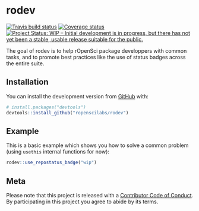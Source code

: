# rodev

[![Travis build status](https://travis-ci.org/ropenscilabs/rodev.svg?branch=master)](https://travis-ci.org/ropenscilabs/rodev) [![Coverage status](https://codecov.io/gh/ropenscilabs/rodev/branch/master/graph/badge.svg)](https://codecov.io/github/ropenscilabs/rodev?branch=master) [![Project Status: WIP – Initial development is in progress, but there has not yet been a stable, usable release suitable for the public.](http://www.repostatus.org/badges/latest/wip.svg)](http://www.repostatus.org/#wip)


The goal of rodev is to help rOpenSci package developpers with common tasks, and to promote best practices like the use of status badges across the entire suite.

## Installation

You can install the development version from [GitHub](https://github.com/) with:

``` r
# install.packages("devtools")
devtools::install_github("ropenscilabs/rodev")
```
## Example

This is a basic example which shows you how to solve a common problem (using `usethis` internal functions for now):

``` r
rodev::use_repostatus_badge("wip")
```

## Meta

Please note that this project is released with a [Contributor Code of Conduct](CODE_OF_CONDUCT.md).
By participating in this project you agree to abide by its terms.


